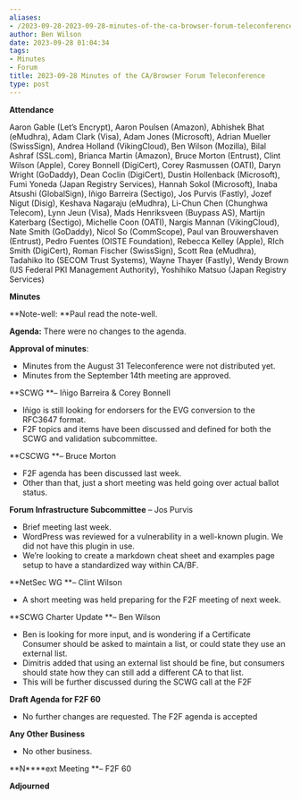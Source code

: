 ```yaml
---
aliases:
- /2023-09-28-2023-09-28-minutes-of-the-ca-browser-forum-teleconference/
author: Ben Wilson
date: 2023-09-28 01:04:34
tags:
- Minutes
- Forum
title: 2023-09-28 Minutes of the CA/Browser Forum Teleconference
type: post
---
```


**Attendance**

Aaron Gable (Let’s Encrypt), Aaron Poulsen (Amazon), Abhishek Bhat (eMudhra), Adam Clark (Visa), Adam Jones (Microsoft), Adrian Mueller (SwissSign), Andrea Holland (VikingCloud), Ben Wilson (Mozilla), Bilal Ashraf (SSL.com), Brianca Martin (Amazon), Bruce Morton (Entrust), Clint Wilson (Apple), Corey Bonnell (DigiCert), Corey Rasmussen (OATI), Daryn Wright (GoDaddy), Dean Coclin (DigiCert), Dustin Hollenback (Microsoft), Fumi Yoneda (Japan Registry Services), Hannah Sokol (Microsoft), Inaba Atsushi (GlobalSign), Iñigo Barreira (Sectigo), Jos Purvis (Fastly), Jozef Nigut (Disig), Keshava Nagaraju (eMudhra), Li-Chun Chen (Chunghwa Telecom), Lynn Jeun (Visa), Mads Henriksveen (Buypass AS), Martijn Katerbarg (Sectigo), Michelle Coon (OATI), Nargis Mannan (VikingCloud), Nate Smith (GoDaddy), Nicol So (CommScope), Paul van Brouwershaven (Entrust), Pedro Fuentes (OISTE Foundation), Rebecca Kelley (Apple), RIch Smith (DigiCert), Roman Fischer (SwissSign), Scott Rea (eMudhra), Tadahiko Ito (SECOM Trust Systems), Wayne Thayer (Fastly), Wendy Brown (US Federal PKI Management Authority), Yoshihiko Matsuo (Japan Registry Services)

**Minutes**

**Note-well: **Paul read the note-well.

**Agenda:** There were no changes to the agenda.

**Approval of minutes**:

- Minutes from the August 31 Teleconference were not distributed yet.
- Minutes from the September 14th meeting are approved.

**SCWG **– Iñigo Barreira & Corey Bonnell

- Iñigo is still looking for endorsers for the EVG conversion to the RFC3647 format.
- F2F topics and items have been discussed and defined for both the SCWG and validation subcommittee.

**CSCWG **– Bruce Morton

- F2F agenda has been discussed last week.
- Other than that, just a short meeting was held going over actual ballot status.

**Forum Infrastructure Subcommittee** – Jos Purvis

- Brief meeting last week.
- WordPress was reviewed for a vulnerability in a well-known plugin. We did not have this plugin in use.
- We’re looking to create a markdown cheat sheet and examples page setup to have a standardized way within CA/BF.

**NetSec WG **– Clint Wilson

- A short meeting was held preparing for the F2F meeting of next week.

**SCWG Charter Update **– Ben Wilson

- Ben is looking for more input, and is wondering if a Certificate Consumer should be asked to maintain a list, or could state they use an external list.
- Dimitris added that using an external list should be fine, but consumers should state how they can still add a different CA to that list.
- This will be further discussed during the SCWG call at the F2F

**Draft Agenda for F2F 60**

- No further changes are requested. The F2F agenda is accepted

**Any Other Business**

- No other business.

**N****ext Meeting **– F2F 60

**Adjourned**